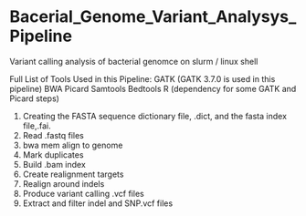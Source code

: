 # Bacerial_Genome_Variant_Analysys_Pipeline

Variant calling analysis of bacterial genomce on slurm / linux shell


Full List of Tools Used in this Pipeline:
GATK  (GATK 3.7.0 is used in this pipeline)
BWA
Picard 
Samtools
Bedtools
R (dependency for some GATK and Picard steps)

 1. Creating the FASTA sequence dictionary file, .dict, and the fasta index file,.fai.
 2. Read .fastq files
 3. bwa mem align to genome
 4. Mark duplicates
 5. Build .bam index
 6. Create realignment targets
 7. Realign around indels
 8. Produce variant calling .vcf files
 9. Extract and filter indel and SNP.vcf files
